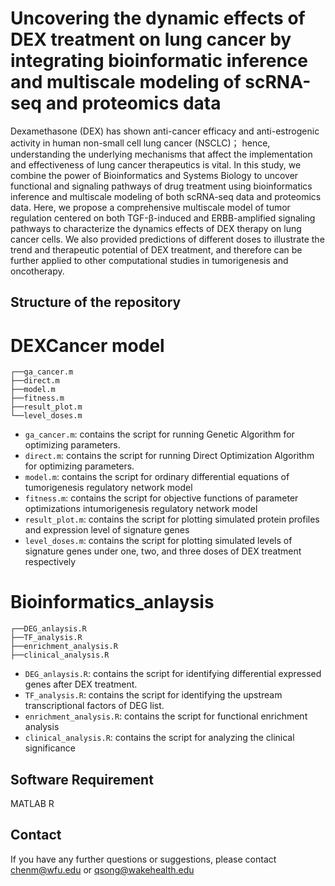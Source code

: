 # Uncovering the dynamic effects of DEX  treatment on lung cancer by integrating  bioinformatic inference and multiscale  modeling of scRNA-seq and proteomics data

Dexamethasone (DEX) has shown anti-cancer efficacy and anti-estrogenic activity in human non-small cell lung cancer  (NSCLC)； hence, understanding the underlying mechanisms that affect the implementation and effectiveness of lung cancer therapeutics is vital. In this study, we combine the power of  Bioinformatics and Systems Biology to uncover functional and signaling pathways of  drug treatment using bioinformatics inference and multiscale modeling of both scRNA-seq data and  proteomics data. Here, we propose a comprehensive multiscale model of tumor regulation centered on both TGF-β-induced and ERBB-amplified signaling pathways to characterize the dynamics effects of DEX therapy on lung cancer cells. We also provided predictions of  different doses to illustrate the trend and therapeutic potential of DEX treatment, and therefore can be further applied to other computational studies in tumorigenesis and oncotherapy.

## Structure of the repository

# DEXCancer model
```
┌──ga_cancer.m
├──direct.m
├──model.m
├──fitness.m
├──result_plot.m
└──level_doses.m
```

- `ga_cancer.m`: contains the script for running Genetic Algorithm for optimizing parameters.
- `direct.m`: contains the script for running Direct Optimization Algorithm for optimizing parameters.
- `model.m`: contains the script for ordinary differential equations of tumorigenesis regulatory network model
- `fitness.m`: contains the script for objective functions of parameter optimizations intumorigenesis regulatory network model
- `result_plot.m`: contains the script for plotting simulated protein profiles and expression level of signature genes
- `level_doses.m`: contains the script for plotting simulated levels of signature genes under one, two, and three doses of DEX treatment respectively


# Bioinformatics_anlaysis
```
┌──DEG_anlaysis.R
├──TF_analysis.R
├──enrichment_analysis.R
├──clinical_analysis.R
```
- `DEG_anlaysis.R`: contains the script for identifying differential expressed genes after DEX treatment.
- `TF_analysis.R`: contains the script for identifying the upstream transcriptional factors of DEG list.
- `enrichment_analysis.R`: contains the script for functional enrichment analysis 
- `clinical_analysis.R`: contains the script for analyzing the clinical significance

## Software Requirement

MATLAB
R

## Contact

If you have any further questions or suggestions, please contact [chenm@wfu.edu](mailto:chenm@wfu.edu) or [qsong@wakehealth.edu](mailto:qsong@wakehealth.edu)
